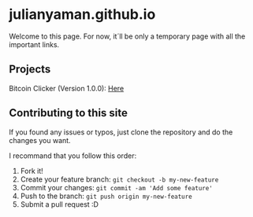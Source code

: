 # julianyaman.github.io

Welcome to this page. For now, it´ll be only a temporary page with all the important links.

## Projects

Bitcoin Clicker (Version 1.0.0): [Here](https://julianyaman.github.io/bitcoinClicker)

## Contributing to this site

If you found any issues or typos, just clone the repository and do the changes you want.

I recommand that you follow this order:

1. Fork it!
2. Create your feature branch: `git checkout -b my-new-feature`
3. Commit your changes: `git commit -am 'Add some feature'`
4. Push to the branch: `git push origin my-new-feature`
5. Submit a pull request :D
